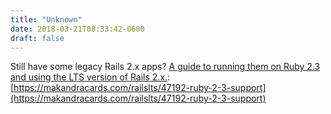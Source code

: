 ```yaml
---
title: "Unknown"
date: 2018-03-21T08:33:42-0600
draft: false
---
```


Still have some legacy Rails 2.x apps? [A guide to running them on Ruby 2.3 and using the LTS version of Rails 2.x.](https://makandracards.com/railslts/47192-ruby-2-3-support): [https://makandracards.com/railslts/47192-ruby-2-3-support](https://makandracards.com/railslts/47192-ruby-2-3-support)
